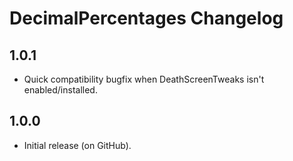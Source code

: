 # DecimalPercentages Changelog
## 1.0.1
- Quick compatibility bugfix when DeathScreenTweaks isn't enabled/installed.
## 1.0.0
- Initial release (on GitHub).